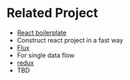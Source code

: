 # Related Project

* [React boilerplate](https://github.com/petehunt/react-boilerplate)
 * Construct react project in a fast way
* [Flux](https://github.com/facebook/flux/tree/master/examples/flux-todomvc/)
 * For single data flow
* [redux](https://github.com/rackt/redux)
 * TBD    